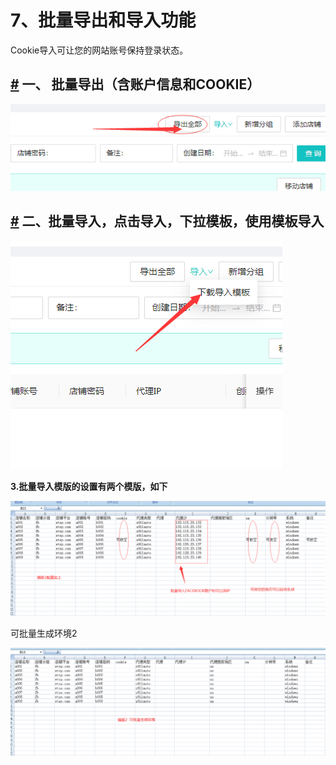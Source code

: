 # 7、批量导出和导入功能

Cookie导入可让您的网站账号保持登录状态。

## [#](7cookie-de-dao-ru-dao-chu-qing-kong.md#一、-导入cookie) 一、 批量导出（含账户信息和COOKIE） <a href="yi-dao-ru-cookie" id="yi-dao-ru-cookie"></a>

![](../.gitbook/assets/p15.png)

## [#](7cookie-de-dao-ru-dao-chu-qing-kong.md#二、导出cookie) 二、批量导入，点击导入，下拉模板，使用模板导入 <a href="er-dao-chu-cookie" id="er-dao-chu-cookie"></a>

![](../.gitbook/assets/p16.png)

**3.批量导入模版的设置有两个模版，如下**

![](../.gitbook/assets/20211020125303.png)

可批量生成环境2

![](../.gitbook/assets/20211020125552.png)
